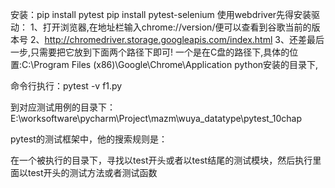 安装：pip install pytest
pip install pytest-selenium
使用webdriver先得安装驱动：
    1、打开浏览器,在地址栏输入chrome://version/便可以查看到谷歌当前的版本号
    2、http://chromedriver.storage.googleapis.com/index.html
    3、还差最后一步,只需要把它放到下面两个路径下即可!
        一个是在C盘的路径下,具体的位置:C:\Program Files (x86)\Google\Chrome\Application
        python安装的目录下,

命令行执行：pytest -v f1.py

到对应测试用例的目录下：E:\worksoftware\pycharm\Project\mazm\wuya_datatype\pytest_10chap

pytest的测试框架中，他的搜索规则是：

在一个被执行的目录下，寻找以test开头或者以test结尾的测试模块，然后执行里面以test开头的测试方法或者测试函数
